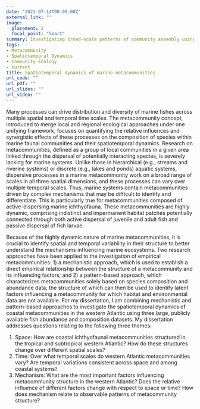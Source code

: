 ```yaml
---
date: "2021-07-14T00:00:00Z"
external_link: ""
image:
  placement: 2
  focal_point: "Smart"
summary: Investigating broad-scale patterns of community assembly using the metacommunity concept.
tags:
- Metacommunity
- Spatiotemporal Dynamics
- Community Ecology
- current
title: Spatiotemporal dynamics of marine metacommunities
url_code: ""
url_pdf: ""
url_slides: ""
url_video: ""
---
```


Many processes can drive distribution and diversity of marine fishes across multiple spatial and temporal time scales. The metacommunity concept, introduced to merge local and regional ecological approaches under one unifying framework, focuses on quantifying the relative influences and synergistic effects of these processes on the composition of species within marine faunal communities and their spatiotemporal dynamics. Research on metacommunities, defined as a group of local communities in a given area linked through the dispersal of potentially interacting species, is severely lacking for marine systems. Unlike those in hierarchical (e.g., streams and riverine systems) or discrete (e.g., lakes and ponds) aquatic systems, dispersive processes in a marine metacommunity work on a broad range of scales in all three spatial dimensions, and these processes can vary over multiple temporal scales. Thus, marine systems contain metacommunities driven by complex mechanisms that may be difficult to identify and differentiate. This is particularly true for metacommunities composed of active-dispersing marine ichthyofauna. These metacommunities are highly dynamic, comprising indistinct and impermanent habitat patches potentially connected through both active dispersal of juvenile and adult fish and passive dispersal of fish larvae.

Because of the highly dynamic nature of marine metacommunities, it is crucial to identify spatial and temporal variability in their structure to better understand the mechanisms influencing marine ecosystems. Two research approaches have been applied to the investigation of empirical metacommunities: 1) a mechanistic approach, which is used to establish a direct empirical relationship between the structure of a metacommunity and its influencing factors; and 2) a pattern-based approach, which characterizes metacommunities solely based on species composition and abundance data, the structure of which can then be used to identify latent factors influencing a metacommunity for which habitat and environmental data are not available. For my dissertation, I am combining mechanistic and pattern-based approaches to investigate the spatiotemporal dynamics of coastal metacommunities in the western Atlantic using three large, publicly available fish abundance and composition datasets. My dissertation addresses questions relating to the following three themes:

1) Space: How are coastal ichthyofaunal metacommunities structured in the tropical and subtropical western Atlantic? How do these structures change over different spatial scales?
2) Time: Over what temporal scales do western Atlantic metacommunities vary? Are temporal variations consistent across space and among coastal systems?
3) Mechanism: What are the most important factors influencing metacommunity structure in the western Atlantic? Does the relative influence of different factors change with respect to space or time? How does mechanism relate to observable patterns of metacommunity structure?
